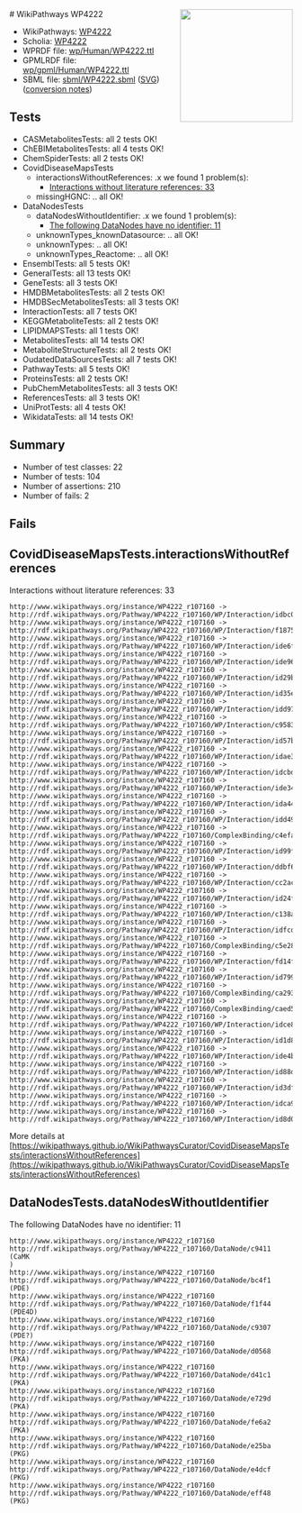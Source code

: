 <img style="float: right; width: 200px" src="../logo.png" />
# WikiPathways WP4222

* WikiPathways: [WP4222](https://identifiers.org/wikipathways:WP4222)
* Scholia: [WP4222](https://scholia.toolforge.org/wikipathways/WP4222)
* WPRDF file: [wp/Human/WP4222.ttl](../wp/Human/WP4222.ttl)
* GPMLRDF file: [wp/gpml/Human/WP4222.ttl](../wp/gpml/Human/WP4222.ttl)
* SBML file: [sbml/WP4222.sbml](../sbml/WP4222.sbml) ([SVG](../sbml/WP4222.svg)) ([conversion notes](../sbml/WP4222.txt))

## Tests
* CASMetabolitesTests: all 2 tests OK!
* ChEBIMetabolitesTests: all 4 tests OK!
* ChemSpiderTests: all 2 tests OK!
* CovidDiseaseMapsTests
    * interactionsWithoutReferences: .x we found 1 problem(s):
        * [Interactions without literature references: 33](#9701cd22)
    * missingHGNC: .. all OK!
* DataNodesTests
    * dataNodesWithoutIdentifier: .x we found 1 problem(s):
        * [The following DataNodes have no identifier: 11](#8792c491)
    * unknownTypes_knownDatasource: .. all OK!
    * unknownTypes: .. all OK!
    * unknownTypes_Reactome: .. all OK!
* EnsemblTests: all 5 tests OK!
* GeneralTests: all 13 tests OK!
* GeneTests: all 3 tests OK!
* HMDBMetabolitesTests: all 2 tests OK!
* HMDBSecMetabolitesTests: all 3 tests OK!
* InteractionTests: all 7 tests OK!
* KEGGMetaboliteTests: all 2 tests OK!
* LIPIDMAPSTests: all 1 tests OK!
* MetabolitesTests: all 14 tests OK!
* MetaboliteStructureTests: all 2 tests OK!
* OudatedDataSourcesTests: all 7 tests OK!
* PathwayTests: all 5 tests OK!
* ProteinsTests: all 2 tests OK!
* PubChemMetabolitesTests: all 3 tests OK!
* ReferencesTests: all 3 tests OK!
* UniProtTests: all 4 tests OK!
* WikidataTests: all 14 tests OK!


## Summary

* Number of test classes: 22
* Number of tests: 104
* Number of assertions: 210
* Number of fails: 2

## Fails

<a name="9701cd22" />

## CovidDiseaseMapsTests.interactionsWithoutReferences

Interactions without literature references: 33
```
http://www.wikipathways.org/instance/WP4222_r107160 -> http://rdf.wikipathways.org/Pathway/WP4222_r107160/WP/Interaction/idbc0f585b
http://www.wikipathways.org/instance/WP4222_r107160 -> http://rdf.wikipathways.org/Pathway/WP4222_r107160/WP/Interaction/f1875
http://www.wikipathways.org/instance/WP4222_r107160 -> http://rdf.wikipathways.org/Pathway/WP4222_r107160/WP/Interaction/ide6f33b77
http://www.wikipathways.org/instance/WP4222_r107160 -> http://rdf.wikipathways.org/Pathway/WP4222_r107160/WP/Interaction/ide96c06c1
http://www.wikipathways.org/instance/WP4222_r107160 -> http://rdf.wikipathways.org/Pathway/WP4222_r107160/WP/Interaction/id29b6c480
http://www.wikipathways.org/instance/WP4222_r107160 -> http://rdf.wikipathways.org/Pathway/WP4222_r107160/WP/Interaction/id35e63bf7
http://www.wikipathways.org/instance/WP4222_r107160 -> http://rdf.wikipathways.org/Pathway/WP4222_r107160/WP/Interaction/idd97ce9d8
http://www.wikipathways.org/instance/WP4222_r107160 -> http://rdf.wikipathways.org/Pathway/WP4222_r107160/WP/Interaction/c9583
http://www.wikipathways.org/instance/WP4222_r107160 -> http://rdf.wikipathways.org/Pathway/WP4222_r107160/WP/Interaction/id57b26e06
http://www.wikipathways.org/instance/WP4222_r107160 -> http://rdf.wikipathways.org/Pathway/WP4222_r107160/WP/Interaction/idae37f988
http://www.wikipathways.org/instance/WP4222_r107160 -> http://rdf.wikipathways.org/Pathway/WP4222_r107160/WP/Interaction/idcbd61c2f
http://www.wikipathways.org/instance/WP4222_r107160 -> http://rdf.wikipathways.org/Pathway/WP4222_r107160/WP/Interaction/ide3469e2
http://www.wikipathways.org/instance/WP4222_r107160 -> http://rdf.wikipathways.org/Pathway/WP4222_r107160/WP/Interaction/ida4449e0c
http://www.wikipathways.org/instance/WP4222_r107160 -> http://rdf.wikipathways.org/Pathway/WP4222_r107160/WP/Interaction/idd49ffb3
http://www.wikipathways.org/instance/WP4222_r107160 -> http://rdf.wikipathways.org/Pathway/WP4222_r107160/ComplexBinding/c4efa
http://www.wikipathways.org/instance/WP4222_r107160 -> http://rdf.wikipathways.org/Pathway/WP4222_r107160/WP/Interaction/id99fb8b88
http://www.wikipathways.org/instance/WP4222_r107160 -> http://rdf.wikipathways.org/Pathway/WP4222_r107160/WP/Interaction/ddbf6
http://www.wikipathways.org/instance/WP4222_r107160 -> http://rdf.wikipathways.org/Pathway/WP4222_r107160/WP/Interaction/cc2ac
http://www.wikipathways.org/instance/WP4222_r107160 -> http://rdf.wikipathways.org/Pathway/WP4222_r107160/WP/Interaction/id24f272ad
http://www.wikipathways.org/instance/WP4222_r107160 -> http://rdf.wikipathways.org/Pathway/WP4222_r107160/WP/Interaction/c138a
http://www.wikipathways.org/instance/WP4222_r107160 -> http://rdf.wikipathways.org/Pathway/WP4222_r107160/WP/Interaction/idfcdb2647
http://www.wikipathways.org/instance/WP4222_r107160 -> http://rdf.wikipathways.org/Pathway/WP4222_r107160/ComplexBinding/c5e28
http://www.wikipathways.org/instance/WP4222_r107160 -> http://rdf.wikipathways.org/Pathway/WP4222_r107160/WP/Interaction/fd14f
http://www.wikipathways.org/instance/WP4222_r107160 -> http://rdf.wikipathways.org/Pathway/WP4222_r107160/WP/Interaction/id7993e2e7
http://www.wikipathways.org/instance/WP4222_r107160 -> http://rdf.wikipathways.org/Pathway/WP4222_r107160/ComplexBinding/ca293
http://www.wikipathways.org/instance/WP4222_r107160 -> http://rdf.wikipathways.org/Pathway/WP4222_r107160/ComplexBinding/caed5
http://www.wikipathways.org/instance/WP4222_r107160 -> http://rdf.wikipathways.org/Pathway/WP4222_r107160/WP/Interaction/idce877bc6
http://www.wikipathways.org/instance/WP4222_r107160 -> http://rdf.wikipathways.org/Pathway/WP4222_r107160/WP/Interaction/id1d888dce
http://www.wikipathways.org/instance/WP4222_r107160 -> http://rdf.wikipathways.org/Pathway/WP4222_r107160/WP/Interaction/ide4bfaefe
http://www.wikipathways.org/instance/WP4222_r107160 -> http://rdf.wikipathways.org/Pathway/WP4222_r107160/WP/Interaction/id88d0f87
http://www.wikipathways.org/instance/WP4222_r107160 -> http://rdf.wikipathways.org/Pathway/WP4222_r107160/WP/Interaction/id3dff0915
http://www.wikipathways.org/instance/WP4222_r107160 -> http://rdf.wikipathways.org/Pathway/WP4222_r107160/WP/Interaction/idca96df7b
http://www.wikipathways.org/instance/WP4222_r107160 -> http://rdf.wikipathways.org/Pathway/WP4222_r107160/WP/Interaction/id8d0b0066
```

More details at [https://wikipathways.github.io/WikiPathwaysCurator/CovidDiseaseMapsTests/interactionsWithoutReferences](https://wikipathways.github.io/WikiPathwaysCurator/CovidDiseaseMapsTests/interactionsWithoutReferences)

<a name="8792c491" />

## DataNodesTests.dataNodesWithoutIdentifier

The following DataNodes have no identifier: 11
```
http://www.wikipathways.org/instance/WP4222_r107160 http://rdf.wikipathways.org/Pathway/WP4222_r107160/DataNode/c9411 (CaMK
)
http://www.wikipathways.org/instance/WP4222_r107160 http://rdf.wikipathways.org/Pathway/WP4222_r107160/DataNode/bc4f1 (PDE)
http://www.wikipathways.org/instance/WP4222_r107160 http://rdf.wikipathways.org/Pathway/WP4222_r107160/DataNode/f1f44 (PDE4D)
http://www.wikipathways.org/instance/WP4222_r107160 http://rdf.wikipathways.org/Pathway/WP4222_r107160/DataNode/c9307 (PDE?)
http://www.wikipathways.org/instance/WP4222_r107160 http://rdf.wikipathways.org/Pathway/WP4222_r107160/DataNode/d0568 (PKA)
http://www.wikipathways.org/instance/WP4222_r107160 http://rdf.wikipathways.org/Pathway/WP4222_r107160/DataNode/d41c1 (PKA)
http://www.wikipathways.org/instance/WP4222_r107160 http://rdf.wikipathways.org/Pathway/WP4222_r107160/DataNode/e729d (PKA)
http://www.wikipathways.org/instance/WP4222_r107160 http://rdf.wikipathways.org/Pathway/WP4222_r107160/DataNode/fe6a2 (PKA)
http://www.wikipathways.org/instance/WP4222_r107160 http://rdf.wikipathways.org/Pathway/WP4222_r107160/DataNode/e25ba (PKG)
http://www.wikipathways.org/instance/WP4222_r107160 http://rdf.wikipathways.org/Pathway/WP4222_r107160/DataNode/e4dcf (PKG)
http://www.wikipathways.org/instance/WP4222_r107160 http://rdf.wikipathways.org/Pathway/WP4222_r107160/DataNode/eff48 (PKG)
```

